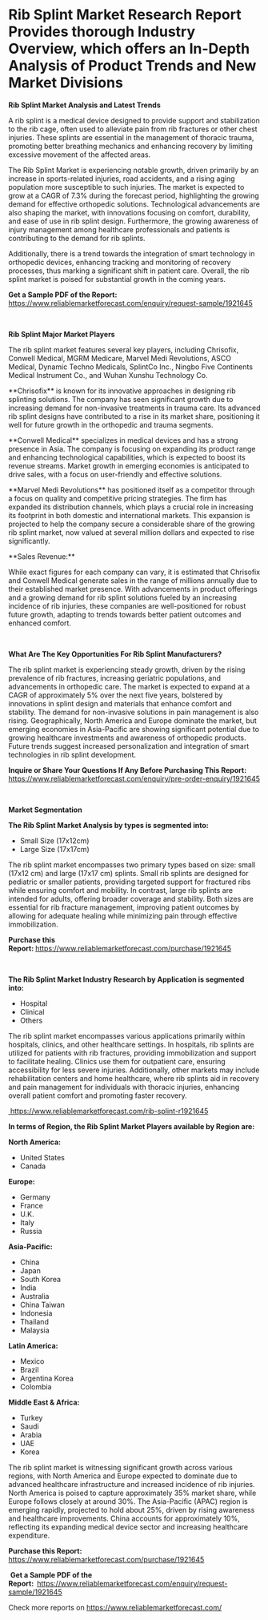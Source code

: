 <p><h1>Rib Splint Market Research Report Provides thorough Industry Overview, which offers an In-Depth Analysis of Product Trends and New Market Divisions</h1></p><p><strong>Rib Splint Market Analysis and Latest Trends</strong></p>
<p><p>A rib splint is a medical device designed to provide support and stabilization to the rib cage, often used to alleviate pain from rib fractures or other chest injuries. These splints are essential in the management of thoracic trauma, promoting better breathing mechanics and enhancing recovery by limiting excessive movement of the affected areas. </p><p>The Rib Splint Market is experiencing notable growth, driven primarily by an increase in sports-related injuries, road accidents, and a rising aging population more susceptible to such injuries. The market is expected to grow at a CAGR of 7.3% during the forecast period, highlighting the growing demand for effective orthopedic solutions. Technological advancements are also shaping the market, with innovations focusing on comfort, durability, and ease of use in rib splint design. Furthermore, the growing awareness of injury management among healthcare professionals and patients is contributing to the demand for rib splints. </p><p>Additionally, there is a trend towards the integration of smart technology in orthopedic devices, enhancing tracking and monitoring of recovery processes, thus marking a significant shift in patient care. Overall, the rib splint market is poised for substantial growth in the coming years.</p></p>
<p><strong>Get a Sample PDF of the Report:&nbsp;</strong> <a href="https://www.reliablemarketforecast.com/enquiry/request-sample/1921645?utm_campaign=2810&utm_medium=2&utm_source=Github&utm_content=ia&utm_term=04032025&utm_id=rib-splint">https://www.reliablemarketforecast.com/enquiry/request-sample/1921645</a></p>
<p>&nbsp;</p>
<p><strong>Rib Splint Major Market Players</strong></p>
<p><p>The rib splint market features several key players, including Chrisofix, Conwell Medical, MGRM Medicare, Marvel Medi Revolutions, ASCO Medical, Dynamic Techno Medicals, SplintCo Inc., Ningbo Five Continents Medical Instrument Co., and Wuhan Xunshu Technology Co. </p><p>**Chrisofix** is known for its innovative approaches in designing rib splinting solutions. The company has seen significant growth due to increasing demand for non-invasive treatments in trauma care. Its advanced rib splint designs have contributed to a rise in its market share, positioning it well for future growth in the orthopedic and trauma segments.</p><p>**Conwell Medical** specializes in medical devices and has a strong presence in Asia. The company is focusing on expanding its product range and enhancing technological capabilities, which is expected to boost its revenue streams. Market growth in emerging economies is anticipated to drive sales, with a focus on user-friendly and effective solutions.</p><p>**Marvel Medi Revolutions** has positioned itself as a competitor through a focus on quality and competitive pricing strategies. The firm has expanded its distribution channels, which plays a crucial role in increasing its footprint in both domestic and international markets. This expansion is projected to help the company secure a considerable share of the growing rib splint market, now valued at several million dollars and expected to rise significantly.</p><p>**Sales Revenue:** </p><p>While exact figures for each company can vary, it is estimated that Chrisofix and Conwell Medical generate sales in the range of millions annually due to their established market presence. With advancements in product offerings and a growing demand for rib splint solutions fueled by an increasing incidence of rib injuries, these companies are well-positioned for robust future growth, adapting to trends towards better patient outcomes and enhanced comfort.</p></p>
<p>&nbsp;</p>
<p><strong>What Are The Key Opportunities For Rib Splint Manufacturers?</strong></p>
<p><p>The rib splint market is experiencing steady growth, driven by the rising prevalence of rib fractures, increasing geriatric populations, and advancements in orthopedic care. The market is expected to expand at a CAGR of approximately 5% over the next five years, bolstered by innovations in splint design and materials that enhance comfort and stability. The demand for non-invasive solutions in pain management is also rising. Geographically, North America and Europe dominate the market, but emerging economies in Asia-Pacific are showing significant potential due to growing healthcare investments and awareness of orthopedic products. Future trends suggest increased personalization and integration of smart technologies in rib splint development.</p></p>
<p><strong>Inquire or Share Your Questions If Any Before Purchasing This Report:</strong> <a href="https://www.reliablemarketforecast.com/enquiry/pre-order-enquiry/1921645?utm_campaign=2810&utm_medium=2&utm_source=Github&utm_content=ia&utm_term=04032025&utm_id=rib-splint">https://www.reliablemarketforecast.com/enquiry/pre-order-enquiry/1921645</a></p>
<p>&nbsp;</p>
<p><strong>Market Segmentation</strong></p>
<p><strong>The Rib Splint Market Analysis by types is segmented into:</strong></p>
<p><ul><li>Small Size (17x12cm)</li><li>Large Size (17x17cm)</li></ul></p>
<p><p>The rib splint market encompasses two primary types based on size: small (17x12 cm) and large (17x17 cm) splints. Small rib splints are designed for pediatric or smaller patients, providing targeted support for fractured ribs while ensuring comfort and mobility. In contrast, large rib splints are intended for adults, offering broader coverage and stability. Both sizes are essential for rib fracture management, improving patient outcomes by allowing for adequate healing while minimizing pain through effective immobilization.</p></p>
<p><strong>Purchase this Report:&nbsp;</strong><a href="https://www.reliablemarketforecast.com/purchase/1921645?utm_campaign=2810&utm_medium=2&utm_source=Github&utm_content=ia&utm_term=04032025&utm_id=rib-splint">https://www.reliablemarketforecast.com/purchase/1921645</a></p>
<p>&nbsp;</p>
<p><strong>The Rib Splint Market Industry Research by Application is segmented into:</strong></p>
<p><ul><li>Hospital</li><li>Clinical</li><li>Others</li></ul></p>
<p><p>The rib splint market encompasses various applications primarily within hospitals, clinics, and other healthcare settings. In hospitals, rib splints are utilized for patients with rib fractures, providing immobilization and support to facilitate healing. Clinics use them for outpatient care, ensuring accessibility for less severe injuries. Additionally, other markets may include rehabilitation centers and home healthcare, where rib splints aid in recovery and pain management for individuals with thoracic injuries, enhancing overall patient comfort and promoting faster recovery.</p></p>
<p><a href="https://www.reliablemarketforecast.com/rib-splint-r1921645?utm_campaign=2810&utm_medium=2&utm_source=Github&utm_content=ia&utm_term=04032025&utm_id=rib-splint">&nbsp;https://www.reliablemarketforecast.com/rib-splint-r1921645</a></p>
<p><strong>In terms of Region, the Rib Splint Market Players available by Region are:</strong></p>
<p>
    <p> <strong> North America: </strong>
        <ul>
            <li>United States</li>
            <li>Canada</li>
        </ul>
        </p> 
    <p> <strong> Europe: </strong>
        <ul>
            <li>Germany</li>
            <li>France</li>
            <li>U.K.</li>
            <li>Italy</li>
            <li>Russia</li>
        </ul>
        </p> 
    <p> <strong> Asia-Pacific: </strong>
        <ul>
            <li>China</li>
            <li>Japan</li>
            <li>South Korea</li>
            <li>India</li>
            <li>Australia</li>
            <li>China Taiwan</li>
            <li>Indonesia</li>
            <li>Thailand</li>
            <li>Malaysia</li>
        </ul>
        </p> 
    <p> <strong> Latin America: </strong>
        <ul>
            <li>Mexico</li>
            <li>Brazil</li>
            <li>Argentina Korea</li>
            <li>Colombia</li>
        </ul>
        </p> 
    <p> <strong> Middle East & Africa: </strong>
        <ul>
            <li>Turkey</li>
            <li>Saudi</li>
            <li>Arabia</li>
            <li>UAE</li>
            <li>Korea</li>
        </ul>
    </p>
    </p>
<p><p>The rib splint market is witnessing significant growth across various regions, with North America and Europe expected to dominate due to advanced healthcare infrastructure and increased incidence of rib injuries. North America is poised to capture approximately 35% market share, while Europe follows closely at around 30%. The Asia-Pacific (APAC) region is emerging rapidly, projected to hold about 25%, driven by rising awareness and healthcare improvements. China accounts for approximately 10%, reflecting its expanding medical device sector and increasing healthcare expenditure.</p></p>
<p><strong>Purchase this Report: </strong><a href="https://www.reliablemarketforecast.com/purchase/1921645?utm_campaign=2810&utm_medium=2&utm_source=Github&utm_content=ia&utm_term=04032025&utm_id=rib-splint">https://www.reliablemarketforecast.com/purchase/1921645</a></p>
<p>&nbsp;<strong>Get a Sample PDF of the Report:&nbsp;&nbsp;</strong><a href="https://www.reliablemarketforecast.com/enquiry/request-sample/1921645?utm_campaign=2810&utm_medium=2&utm_source=Github&utm_content=ia&utm_term=04032025&utm_id=rib-splint">https://www.reliablemarketforecast.com/enquiry/request-sample/1921645</a></p>
<p><strong></strong></p>
<p>Check more reports on <a href="https://www.reliablemarketforecast.com/?utm_campaign=2810&utm_medium=2&utm_source=Github&utm_content=ia&utm_term=04032025&utm_id=rib-splint">https://www.reliablemarketforecast.com/</a></p>